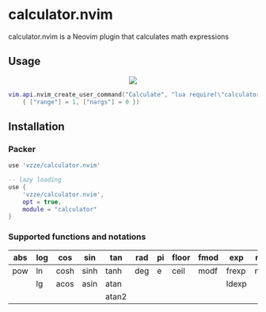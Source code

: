 # calculator.nvim
calculator.nvim is a Neovim plugin that calculates math expressions

## Usage

<p align="center">
    <img src="https://raw.githubusercontent.com/vzze/calculator.nvim/main/calc.gif">
</p>

```lua
vim.api.nvim_create_user_command("Calculate", "lua require(\"calculator\").calculate()",
    { ["range"] = 1, ["nargs"] = 0 })
```

## Installation

### Packer
```lua
use 'vzze/calculator.nvim'

-- lazy loading
use {
    'vzze/calculator.nvim',
    opt = true,
    module = "calculator"
}
```

### Supported functions and notations

<center>

| abs | log | cos  | sin  | tan   | rad | pi | floor | fmod |  exp  | min | sqrt | inf |
|-----|-----|------|------|-------|-----|----|-------|------|-------|-----|------|-----|
| pow | ln  | cosh | sinh | tanh  | deg | e  | ceil  | modf | frexp | max              |
|     | lg  | acos | asin | atan  |     |    |       |      | ldexp |                  |
|     |     |      |      | atan2 |

</center>
